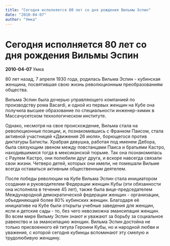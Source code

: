 ```yaml
---
title: "Сегодня исполняется 80 лет со дня рождения Вильмы Эспин"
date: "2010-04-07"
author: "Умка"
---
```


# Сегодня исполняется 80 лет со дня рождения Вильмы Эспин

**2010-04-07** Умка

80 лет назад, 7 апреля 1930 года, родилась Вильма Эспин - кубинская женщина, посвятившая свою жизнь революционным преобразованиям общества.

Вильма Эспин была дочерью управляющего компанией по производству рома Bacardi, и одной из первых женщин на Кубе она получила высшее образование по специальности инженер-химик в Массачусетском технологическом институте.

Однако, несмотря на свое происхождение, Вильма стала на революционные позиции, и, познакомившись с Франком Паисом, стала активной участницей «Движения 26 июля», борющегося против диктатуры Батисты. Храбрая девушка, работая под именем Дебора, была связующим звеном между повстанцами Паиса и братьями Кастро, находившимися тогда в мексиканской тюрьме. Так она познакомилась с Раулем Кастро, они полюбили друг друга, и вскоре навсегда связали свои жизни. Четверо детей, которых они имели, не помешали Вильме всегда оставаться активным общественным деятелем.

После победы революции на Кубе Вильма Эспин стала инициатором создания и руководителем Федерации женщин Кубы (эти обязанности она исполняла в течение 45 лет), также была вице-председателем Международной демократической федерации женщин - организации, объединяющей более 80% кубинских женщин. Благодаря её инициативе на Кубе были открыты учебные заведения для женщин, ясли и детские сады - то, без чего невозможна эмансипация женщин. Во всем мире Вильму Эспин знают и уважают за борьбу за социальное равенство и за эмансипацию женщин. Вильма Эспин достойна не только присвоенного ей титула Героини Кубы, но и народной любви и уважения, с которой сегодня кубинцы вспоминают эту смелую и трудолюбивую женщину.